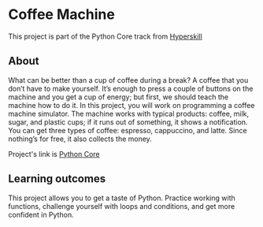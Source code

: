 # Coffee Machine

This project is part of the Python Core track from [Hyperskill](hyperskill.org)

## About

What can be better than a cup of coffee during a break? A coffee that you don’t have to make yourself. It’s enough to press a couple of buttons on the machine and you get a cup of energy; but first, we should teach the machine how to do it. In this project, you will work on programming a coffee machine simulator. The machine works with typical products: coffee, milk, sugar, and plastic cups; if it runs out of something, it shows a notification. You can get three types of coffee: espresso, cappuccino, and latte. Since nothing’s for free, it also collects the money.

Project's link is [Python Core](hyperskill.org/projects/68)

## Learning outcomes
This project allows you to get a taste of Python. Practice working with functions, challenge yourself with loops and conditions, and get more confident in Python.
